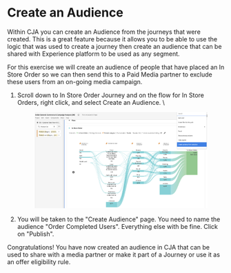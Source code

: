 # Create an Audience

Within CJA you can create an Audience from the journeys that were created. This is a great feature because it allows you to be able to use the logic that was used to create a journey then create an audience that can be shared with Experience platform to be used as any segment.

For this exercise we will create an audience of people that have placed an In Store Order so we can then send this to a Paid Media partner to exclude these users from an on-going media campaign.&#x20;

1.  Scroll down to In Store Order Journey and on the flow for In Store Orders, right click, and select Create an Audience. \


    <figure><img src="../.gitbook/assets/Screenshot 2023-07-12 at 4.32.57 PM.png" alt=""><figcaption></figcaption></figure>


2. You will be taken to the "Create Audience" page. You need to name the audience "Order Completed Users". Everything else with be fine. Click on "Publish".

Congratulations!  You have now created an audience in CJA that can be used to share with a media partner or make it part of a Journey or use it as an offer eligibility rule.&#x20;
